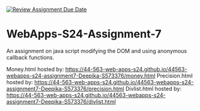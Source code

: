 [![Review Assignment Due Date](https://classroom.github.com/assets/deadline-readme-button-24ddc0f5d75046c5622901739e7c5dd533143b0c8e959d652212380cedb1ea36.svg)](https://classroom.github.com/a/cdqffI9o)
# WebApps-S24-Assignment-7
An assignment on java script modifying the DOM and using anonymous callback functions.

Money.html hosted by: https://44-563-web-apps-s24.github.io/44563-webapps-s24-assignment7-Deepika-S573376/money.html
Precision.html hosted by: https://44-563-web-apps-s24.github.io/44563-webapps-s24-assignment7-Deepika-S573376/precision.html
Divlist.html hosted by: https://44-563-web-apps-s24.github.io/44563-webapps-s24-assignment7-Deepika-S573376/divlist.html

